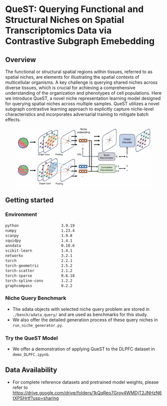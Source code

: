 # QueST: Querying Functional and Structural Niches on Spatial Transcriptomics Data via Contrastive Subgraph Emebedding

## Overview

The functional or structural spatial regions within tissues, referred to as spatial niches, are elements for illustrating the spatial contexts of multicellular organisms. A key challenge is querying shared niches across diverse tissues, which is crucial for achieving a comprehensive understanding of the organization and phenotypes of cell populations. Here we introduce QueST, a novel niche representation learning model designed for querying spatial niches across multiple samples. QueST utilizes a novel subgraph contrastive learning approach to explicitly capture niche-level characteristics and incorporates adversarial training to mitigate batch effects.

<div align="center">
    <figure>
        <img src="QueST_archetecture.png" width="900">
        <!-- <figcaption>QueST Model Architecture</figcaption> -->
    </figure>
</div>


## Getting started

### Environment

```
python                   3.9.19
numpy                    1.23.4
scanpy                   1.9.8
squidpy                  1.4.1
anndata                  0.10.6
scikit-learn             1.4.1
networkx                 3.2.1
torch                    2.2.1
torch-geometric          2.5.2
torch-scatter            2.1.2
torch-sparse             0.6.18
torch-spline-conv        1.2.2
graphcompass             0.2.2
```

### Niche Query Benchmark

- The adata objects with selected niche query problem are stored in `./bench/adata_query/` and are used as benchmarks for this study.
- We also offer the detailed generation process of these query niches in `run_niche_generator.py`. 

### Try the QueST Model

- We offer a demonstration of applying QueST to the DLPFC dataset in `demo_DLPFC.ipynb`.

## Data Availability

- For complete reference datasets and pretrained model weights, please refer to https://drive.google.com/drive/folders/1kQqReo7Groy4WMDjT2JNHzN6tXPSHrtf?usp=sharing
